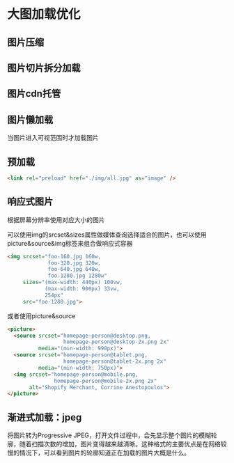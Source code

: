 # 大图加载优化

## 图片压缩

## 图片切片拆分加载

## 图片cdn托管

## 图片懒加载
当图片进入可视范围时才加载图片

## 预加载
```html
<link rel="preload" href="./img/all.jpg" as="image" />

```

## 响应式图片
根据屏幕分辨率使用对应大小的图片

可以使用img的srcset&sizes属性做媒体查询选择适合的图片，也可以使用picture&source&img标签来组合做响应式容器

```html
<img srcset="foo-160.jpg 160w,
             foo-320.jpg 320w,
             foo-640.jpg 640w,
             foo-1280.jpg 1280w"
     sizes="(max-width: 440px) 100vw,
            (max-width: 900px) 33vw,
            254px"
     src="foo-1280.jpg">
```
或者使用picture&source
```html
<picture>
  <source srcset="homepage-person@desktop.png,
                  homepage-person@desktop-2x.png 2x"       
          media="(min-width: 990px)">
  <source srcset="homepage-person@tablet.png,
                  homepage-person@tablet-2x.png 2x" 
          media="(min-width: 750px)">
  <img srcset="homepage-person@mobile.png,
               homepage-person@mobile-2x.png 2x" 
       alt="Shopify Merchant, Corrine Anestopoulos">
</picture>
```

## 渐进式加载：jpeg
将图片转为Progressive JPEG，打开文件过程中，会先显示整个图片的模糊轮廓，随着扫描次数的增加，图片变得越来越清晰。这种格式的主要优点是在网络较慢的情况下，可以看到图片的轮廓知道正在加载的图片大概是什么。